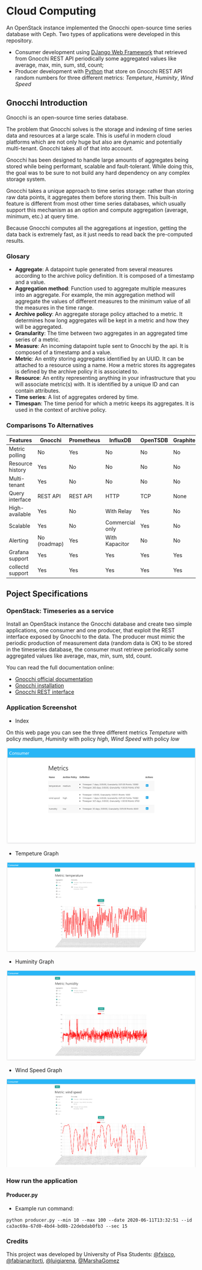 
# Cloud Computing

An OpenStack instance implemented the Gnocchi open-source time series database with Ceph. Two types of applications were developed in this repository.

- Consumer development using [DJango Web Framework](https://www.djangoproject.com/) that retrieved from Gnocchi REST API periodically some aggregated values like average, max, min, sum, std, count;  
- Producer development with [Python](https://www.python.org/) that store on Gnocchi REST API random numbers for three different metrics: _Tempeture_, _Huminity_, _Wind Speed_

## Gnocchi Introduction

Gnocchi is an open-source time series database.

The problem that Gnocchi solves is the storage and indexing of time series data and resources at a large scale. This is useful in modern cloud platforms which are not only huge but also are dynamic and potentially multi-tenant. Gnocchi takes all of that into account.

Gnocchi has been designed to handle large amounts of aggregates being stored while being performant, scalable and fault-tolerant. While doing this, the goal was to be sure to not build any hard dependency on any complex storage system.

Gnocchi takes a unique approach to time series storage: rather than storing raw data points, it aggregates them before storing them. This built-in feature is different from most other time series databases, which usually support this mechanism as an option and compute aggregation (average, minimum, etc.) at query time.

Because Gnocchi computes all the aggregations at ingestion, getting the data back is extremely fast, as it just needs to read back the pre-computed results.

### Glosary 

* **Aggregate**: A datapoint tuple generated from several measures according to the archive policy definition. It is composed of a timestamp and a value.
* **Aggregation method**: Function used to aggregate multiple measures into an aggregate. For example, the min aggregation method will aggregate the values of different measures to the minimum value of all the measures in the time range.
* **Archive policy**: An aggregate storage policy attached to a metric. It determines how long aggregates will be kept in a metric and how they will be aggregated.
* **Granularity**: The time between two aggregates in an aggregated time series of a metric.
* **Measure**: An incoming datapoint tuple sent to Gnocchi by the api. It is composed of a timestamp and a value.
* **Metric**: An entity storing aggregates identified by an UUID. It can be attached to a resource using a name. How a metric stores its aggregates is defined by the archive policy it is associated to.
* **Resource**: An entity representing anything in your infrastructure that you will associate metric(s) with. It is identified by a unique ID and can contain attributes.
* **Time series**: A list of aggregates ordered by time.
* **Timespan**: The time period for which a metric keeps its aggregates. It is used in the context of archive policy.

### Comparisons To Alternatives

Features	                    |Gnocchi	    |Prometheus	|InfluxDB	        |OpenTSDB	|Graphite|
|---|---|---|---|---|---|           
|Metric polling	              |No	          |Yes        |No	                |No	    |No|
|Resource history	            |Yes	        |No	        |No	                |No	    |No|
|Multi-tenant	                |Yes	        |No	        |No	                |No	    |No|
|Query interface	            |REST API	    |REST API	  |HTTP	              | TCP	  |None|
|High-available	              |Yes	        |No	        |With Relay	        |Yes	  |No|
|Scalable	                    |Yes	        |No	        |Commercial only	  |Yes	  |No|
|Alerting	                    |No (roadmap)	|Yes	      |With Kapacitor	    |No	    |No|
|Grafana support	            |Yes	        |Yes        |Yes                |Yes	  |Yes|
|collectd support	            |Yes	        |Yes        |Yes                |Yes	  |Yes|

## Poject Specifications

### OpenStack: Timeseries as a service

Install an OpenStack instance the Gnocchi database and create two simple applications, one consumer and one producer, that exploit the REST interface exposed by Gnocchi to  the data. The producer must mimic the periodic production of measurement data (random data is OK) to be stored in the timeseries database, the consumer must retrieve periodically some aggregated values like average, max, min, sum, std, count.

You can read the full documentation online:

- [Gnocchi official documentation](http://gnocchi.osci.io)
- [Gnocchi installation](https://jaas.ai/gnocchi/37)
- [Gnocchi REST interface](https://gnocchi.xyz/rest.html)

### Application Screenshot

- Index

On this web page you can see the three different metrics _Tempeture_ with policy _medium_, _Huminity_ with policy _high_, _Wind Speed_ with policy _low_

![Index](documentation/img/Gnocchi-index.PNG)

- Tempeture Graph

![Tempeture](documentation/img/Gnocchi-Graphical-Tempeture.PNG)

- Huminity Graph

![Huminity](documentation/img/Gnocchi-Graphical-Huminity.PNG)

- Wind Speed Graph

![Wind Speed](documentation/img/Gnocchi-Graphical-WindSpeed.PNG)

### How run the application
#### Producer.py

* Example run command:
```ssh
python producer.py --min 10 --max 100 --date 2020-06-11T13:32:51 --id ca3ac69a-67d0-4bd4-bd8b-22debdab0fb3 --sec 15
```

### Credits

This project was developed by University of Pisa Students: [@fxisco](https://github.com/fxisco), [@fabianaritorti](https://github.com/fabianaritorti), [@luigiarena](https://github.com/luigiarena), [@MarshaGomez](https://github.com/MarshaGomez)
